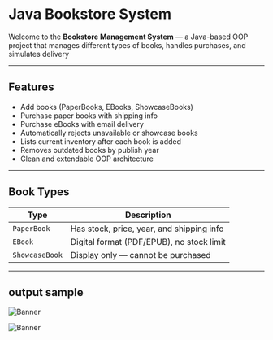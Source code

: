 # Java Bookstore System

Welcome to the **Bookstore Management System** — a Java-based OOP project that manages different types of books, handles purchases, and simulates delivery 

---

##  Features

-  Add books (PaperBooks, EBooks, ShowcaseBooks)
-  Purchase paper books with shipping info
-  Purchase eBooks with email delivery
-  Automatically rejects unavailable or showcase books
-  Lists current inventory after each book is added
-  Removes outdated books by publish year
-  Clean and extendable OOP architecture

---

##  Book Types

| Type           | Description                                      |
|----------------|--------------------------------------------------|
| `PaperBook`    | Has stock, price, year, and shipping info        |
| `EBook`        | Digital format (PDF/EPUB), no stock limit        |
| `ShowcaseBook` | Display only — cannot be purchased               |

---
## output sample
![Banner](assets/Screenshot_2025-07-08_191649.png)

![Banner](assets/Screenshot_2025-07-08_191708.png)






